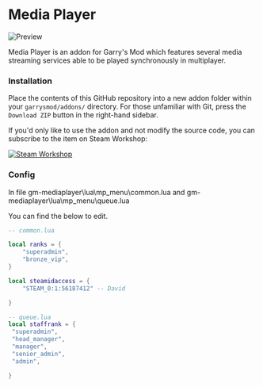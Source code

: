 Media Player
============

![Preview](http://images.akamai.steamusercontent.com/ugc/403430334757512796/4EFCE2D358BCAF42389E36B62CB11E9849842E07/)

Media Player is an addon for Garry's Mod which features several media streaming services able to be played synchronously in multiplayer.

### Installation ###

Place the contents of this GitHub repository into a new addon folder within your `garrysmod/addons/` directory. For those unfamiliar with Git, press the `Download ZIP` button in the right-hand sidebar.

If you'd only like to use the addon and not modify the source code, you can subscribe to the item on Steam Workshop:

[![Steam Workshop](http://www.pixeltailgames.com/elevator/images/workshop_button.png)](http://steamcommunity.com/sharedfiles/filedetails/?id=546392647)

### Config ###
In file gm-mediaplayer\lua\mp_menu\common.lua and gm-mediaplayer\lua\mp_menu\queue.lua

You can find the below to edit.



```lua
-- common.lua

local ranks = {
	"superadmin",
	"bronze_vip",
}

local steamidaccess = {
  	"STEAM_0:1:56187412" -- David

}

-- queue.lua
local staffrank = {
 "superadmin",
 "head_manager",
 "manager",
 "senior_admin",
 "admin",

}
```
